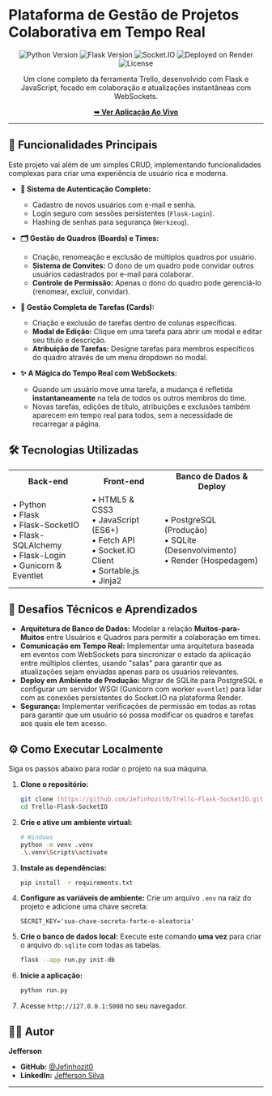# Plataforma de Gestão de Projetos Colaborativa em Tempo Real

<p align="center">
  <img src="https://img.shields.io/badge/Python-3.11+-blue?logo=python&logoColor=white" alt="Python Version">
  <img src="https://img.shields.io/badge/Flask-3.0+-black?logo=flask&logoColor=white" alt="Flask Version">
  <img src="https://img.shields.io/badge/Socket.IO-4.7-black?logo=socketdotio&logoColor=white" alt="Socket.IO">
  <img src="https://img.shields.io/badge/Deployed%20on-Render-46E3B7?logo=render" alt="Deployed on Render">
  <img src="https://img.shields.io/badge/license-MIT-blue.svg" alt="License">
</p>

<p align="center">
  Um clone completo da ferramenta Trello, desenvolvido com Flask e JavaScript, focado em colaboração e atualizações instantâneas com WebSockets.
</p>

<p align="center">
  <a href="https://trello-jefferson.onrender.com/"><strong>➥ Ver Aplicação Ao Vivo</strong></a>
</p>

---

## 🚀 Funcionalidades Principais

Este projeto vai além de um simples CRUD, implementando funcionalidades complexas para criar uma experiência de usuário rica e moderna.

* **👥 Sistema de Autenticação Completo:**
    * Cadastro de novos usuários com e-mail e senha.
    * Login seguro com sessões persistentes (`Flask-Login`).
    * Hashing de senhas para segurança (`Werkzeug`).

* **🗂️ Gestão de Quadros (Boards) e Times:**
    * Criação, renomeação e exclusão de múltiplos quadros por usuário.
    * **Sistema de Convites:** O dono de um quadro pode convidar outros usuários cadastrados por e-mail para colaborar.
    * **Controle de Permissão:** Apenas o dono do quadro pode gerenciá-lo (renomear, excluir, convidar).

* **📝 Gestão Completa de Tarefas (Cards):**
    * Criação e exclusão de tarefas dentro de colunas específicas.
    * **Modal de Edição:** Clique em uma tarefa para abrir um modal e editar seu título e descrição.
    * **Atribuição de Tarefas:** Designe tarefas para membros específicos do quadro através de um menu dropdown no modal.

* **✨ A Mágica do Tempo Real com WebSockets:**
    * Quando um usuário move uma tarefa, a mudança é refletida **instantaneamente** na tela de todos os outros membros do time.
    * Novas tarefas, edições de título, atribuições e exclusões também aparecem em tempo real para todos, sem a necessidade de recarregar a página.

## 🛠️ Tecnologias Utilizadas

<table align="center">
  <tr>
    <td align="center"><strong>Back-end</strong></td>
    <td align="center"><strong>Front-end</strong></td>
    <td align="center"><strong>Banco de Dados & Deploy</strong></td>
  </tr>
  <tr>
    <td>
      • Python<br>
      • Flask<br>
      • Flask-SocketIO<br>
      • Flask-SQLAlchemy<br>
      • Flask-Login<br>
      • Gunicorn & Eventlet
    </td>
    <td>
      • HTML5 & CSS3<br>
      • JavaScript (ES6+)<br>
      • Fetch API<br>
      • Socket.IO Client<br>
      • Sortable.js<br>
      • Jinja2
    </td>
    <td>
      • PostgreSQL (Produção)<br>
      • SQLite (Desenvolvimento)<br>
      • Render (Hospedagem)
    </td>
  </tr>
</table>

## 🧠 Desafios Técnicos e Aprendizados

* **Arquitetura de Banco de Dados:** Modelar a relação **Muitos-para-Muitos** entre Usuários e Quadros para permitir a colaboração em times.
* **Comunicação em Tempo Real:** Implementar uma arquitetura baseada em eventos com WebSockets para sincronizar o estado da aplicação entre múltiplos clientes, usando "salas" para garantir que as atualizações sejam enviadas apenas para os usuários relevantes.
* **Deploy em Ambiente de Produção:** Migrar de SQLite para PostgreSQL e configurar um servidor WSGI (Gunicorn com worker `eventlet`) para lidar com as conexões persistentes do Socket.IO na plataforma Render.
* **Segurança:** Implementar verificações de permissão em todas as rotas para garantir que um usuário só possa modificar os quadros e tarefas aos quais ele tem acesso.

## ⚙️ Como Executar Localmente

Siga os passos abaixo para rodar o projeto na sua máquina.

1.  **Clone o repositório:**
    ```bash
    git clone [https://github.com/Jefinhozit0/Trello-Flask-SocketIO.git](https://github.com/Jefinhozit0/Trello-Flask-SocketIO.git)
    cd Trello-Flask-SocketIO
    ```

2.  **Crie e ative um ambiente virtual:**
    ```bash
    # Windows
    python -m venv .venv
    .\.venv\Scripts\activate
    ```

3.  **Instale as dependências:**
    ```bash
    pip install -r requirements.txt
    ```

4.  **Configure as variáveis de ambiente:**
    Crie um arquivo `.env` na raiz do projeto e adicione uma chave secreta:
    ```
    SECRET_KEY='sua-chave-secreta-forte-e-aleatoria'
    ```

5.  **Crie o banco de dados local:**
    Execute este comando **uma vez** para criar o arquivo `db.sqlite` com todas as tabelas.
    ```bash
    flask --app run.py init-db
    ```

6.  **Inicie a aplicação:**
    ```bash
    python run.py
    ```

7.  Acesse `http://127.0.0.1:5000` no seu navegador.

## 👨‍💻 Autor

**Jefferson**

* **GitHub:** [@Jefinhozit0](https://github.com/Jefinhozit0)
* **LinkedIn:** [Jefferson Silva](https://www.linkedin.com/in/jefferson7-dev)

---
